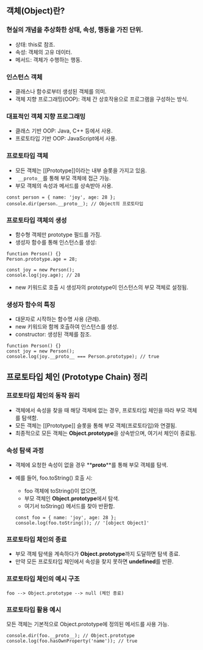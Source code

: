 
## 객체(Object)란?

### 현실의 개념을 추상화한 상태, 속성, 행동을 가진 단위.
-  상태: this로 참조.
- 속성: 객체의 고유 데이터.
- 메서드: 객체가 수행하는 행동.

### 인스턴스 객체

- 클래스나 함수로부터 생성된 객체를 의미.
- 객체 지향 프로그래밍(OOP): 객체 간 상호작용으로 프로그램을 구성하는 방식.

### 대표적인 객체 지향 프로그래밍

- 클래스 기반 OOP: Java, C++ 등에서 사용.
- 프로토타입 기반 OOP: JavaScript에서 사용.

### 프로토타입 객체

- 모든 객체는 [[Prototype]]이라는 내부 슬롯을 가지고 있음.
- ` __proto__`를 통해 부모 객체에 접근 가능.
- 부모 객체의 속성과 메서드를 상속받아 사용.

```
const person = { name: 'joy', age: 28 };
console.dir(person.__proto__); // Object의 프로토타입
```

### 프로토타입 객체의 생성

- 함수형 객체만 prototype 필드를 가짐.
- 생성자 함수를 통해 인스턴스를 생성:

```
function Person() {}
Person.prototype.age = 28;

const joy = new Person();
console.log(joy.age); // 28
```

- new 키워드로 호출 시 생성자의 prototype이 인스턴스의 부모 객체로 설정됨.


### 생성자 함수의 특징

- 대문자로 시작하는 함수명 사용 (관례).
- new 키워드와 함께 호출하여 인스턴스를 생성.
- constructor: 생성된 객체를 참조.

```
function Person() {}
const joy = new Person();
console.log(joy.__proto__ === Person.prototype); // true
```


## 프로토타입 체인 (Prototype Chain) 정리

### 프로토타입 체인의 동작 원리

- 객체에서 속성을 찾을 때 해당 객체에 없는 경우, 프로토타입 체인을 따라 부모 객체를 탐색함.
- 모든 객체는 [[Prototype]] 슬롯을 통해 부모 객체(프로토타입)와 연결됨.
- 최종적으로 모든 객체는 **Object.prototype**을 상속받으며, 여기서 체인이 종료됨.

### 속성 탐색 과정

- 객체에 요청한 속성이 없을 경우 **__proto__**를 통해 부모 객체를 탐색.
- 예를 들어, foo.toString() 호출 시:
    - foo 객체에 toString()이 없으면,
    - 부모 객체인 **Object.prototype**에서 탐색.
    - 여기서 toString() 메서드를 찾아 반환함.

    ```
    const foo = { name: 'joy', age: 28 };
    console.log(foo.toString()); // '[object Object]'
    ```

### 프로토타입 체인의 종료
- 부모 객체 탐색을 계속하다가 **Object.prototype**까지 도달하면 탐색 종료.
- 만약 모든 프로토타입 체인에서 속성을 찾지 못하면 **undefined**를 반환.


### 프로토타입 체인의 예시 구조
```
foo --> Object.prototype --> null (체인 종료)
```

### 프로토타입 활용 예시
모든 객체는 기본적으로 Object.prototype에 정의된 메서드를 사용 가능.
```
console.dir(foo.__proto__); // Object.prototype
console.log(foo.hasOwnProperty('name')); // true
```